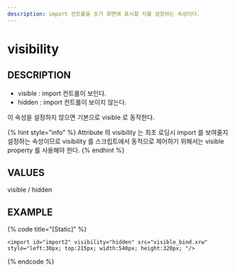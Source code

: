 ```yaml
---
description: import 컨트롤을 초기 화면에 표시할 지를 설정하는 속성이다.
---
```


# visibility

## DESCRIPTION

* visible : import 컨트롤이 보인다.
* hidden : import 컨트롤이 보이지 않는다.

이 속성을 설정하지 않으면 기본으로 visible 로 동작한다.

{% hint style="info" %}
Attribute 의 visibility 는 최초 로딩시 import 를 보여줄지 설정하는 속성이므로 visibility 를  스크립트에서 동적으로 제어하기 위해서는 visible property 를 사용해야 한다.
{% endhint %}

## VALUES

visible / hidden

## EXAMPLE

{% code title="\[Static\]" %}
```markup
<import id="import2" visibility="hidden" src="visible_bind.xrw" 
style="left:30px; top:215px; width:540px; height:320px; "/>
```
{% endcode %}

